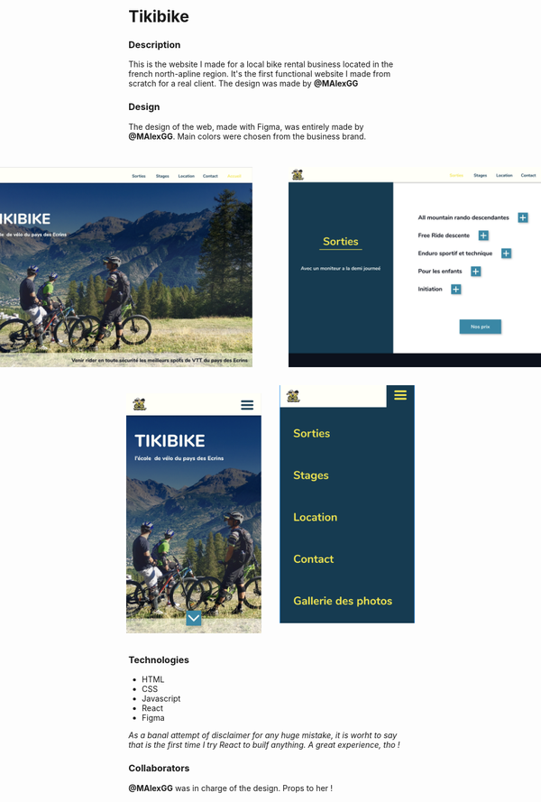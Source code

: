 # Tikibike

### Description

This is the website I made for a local bike rental business located in the french north-apline region. It's the first functional website I made from scratch for a real client. The design was made by **@MAlexGG**

### Design

The design of the web, made with Figma, was entirely made by **@MAlexGG**. Main colors were chosen from the business brand. 

<div style="display: flex; justify-content: center; align-items:center; padding-bottom: 2rem; padding-top: 2rem;">
<img src="./src/img/readme/large1.png" width="500" style="padding-right: 2rem;" />
<img src="./src/img/readme/large2.png" width="500" style="padding-left: 2rem;" />
</div>
<div style="display: flex; justify-content: center; align-items:center">
<img src="./src/img/readme/small1.png" style="width: 15rem; padding-right: 1rem;" />
<img src="./src/img/readme/small2.png" style="width: 15rem; padding-left: 1rem; padding-bottom: 2rem;" />
</div>

### Technologies

* HTML
* CSS
* Javascript
* React
* Figma

_As a banal attempt of disclaimer for any huge mistake, it is worht to say that is the first time I try React to builf anything. A great experience, tho !_


### Collaborators

**@MAlexGG** was in charge of the design. Props to her !
